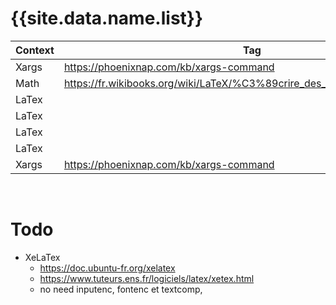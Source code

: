 ---
---

# {{site.data.name.list}}

|Context|Tag|Url|
|-|-|-|
|Xargs|https://phoenixnap.com/kb/xargs-command
|Math|https://fr.wikibooks.org/wiki/LaTeX/%C3%89crire_des_math%C3%A9matiques
|LaTex||https://ashki23.github.io/markdown-latex.html
|LaTex||https://oeis.org/wiki/List_of_LaTeX_mathematical_symbols
|LaTex||https://www.overleaf.com/learn/latex/Matrices
|LaTex||https://www.overleaf.com/learn/latex/Subscripts_and_superscripts
|Xargs|https://phoenixnap.com/kb/xargs-command
<br>


# Todo
- XeLaTex
  - https://doc.ubuntu-fr.org/xelatex
  - https://www.tuteurs.ens.fr/logiciels/latex/xetex.html
  - no need inputenc, fontenc et textcomp, 

